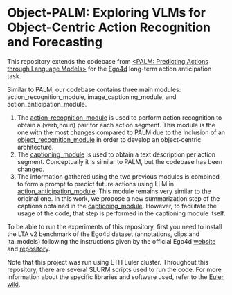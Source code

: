 # Object-PALM: Exploring VLMs for Object-Centric Action Recognition and Forecasting
This repository extends the codebase from  [&lt;PALM: Predicting Actions through Language Models>](https://github.com/kim-sanghwan/PALM/tree/main) for the [Ego4d](https://github.com/facebookresearch/Ego4d) long-term action anticipation task.

Similar to PALM, our codebase contains three main modules: action_recognition_module, image_captioning_module, and action_anticipation_module.

1. The [action_recognition_module](action_recognition_module/) is used to perform action recognition to obtain a (verb,noun) pair for each action segment. This module is the one with the most changes compared to PALM due to the inclusion of an [object_recognition_module](action_recognition_module/object-recognition) in order to develop an object-centric architecture. 
2. The [captioning_module](image_captioning_module/) is used to obtain a text description per action segment. Conceptually it is similar to PALM, but the codebase has been changed.
3. The information gathered using the two previous modules is combined to form a prompt to predict future actions using LLM in [action_anticipation_module](action_anticipation_module/EGO4D-prediction). This module remains very similar to the original one. In this work, we propose a new summarization step of the captions obtained in the [captioning_module](image_captioning_module/). However, to facilitate the usage of the code, that step is performed in the captioning module itself.

To be able to run the experiments of this repository, first you need to install the LTA v2 benchmark of the Ego4d dataset (annotations, clips and lta_models) following the instructions given by the official Ego4d [website](https://ego4d-data.org/) and [repository](https://github.com/EGO4D/forecasting/blob/main/LONG_TERM_ANTICIPATION.md). 

Note that this project was run using ETH Euler cluster. Throughout this repository, there are several SLURM scripts used to run the code. For more information about the specific libraries and software used, refer to the [Euler wiki](https://scicomp.ethz.ch/wiki/Python_on_Euler_(Ubuntu)).